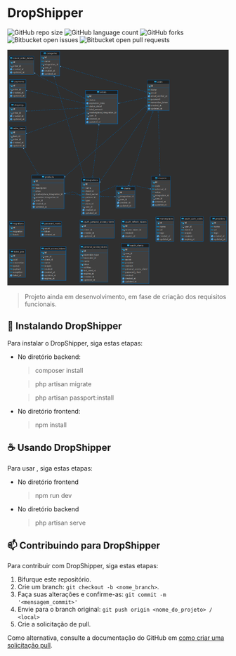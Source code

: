 # DropShipper

![GitHub repo size](https://img.shields.io/github/repo-size/stdmedoth/DropShipper?style=for-the-badge)
![GitHub language count](https://img.shields.io/github/languages/count/stdmedoth/DropShipper?style=for-the-badge)
![GitHub forks](https://img.shields.io/github/forks/stdmedoth/DropShipper?style=for-the-badge)
![Bitbucket open issues](https://img.shields.io/bitbucket/issues/stdmedoth/DropShipper?style=for-the-badge)
![Bitbucket open pull requests](https://img.shields.io/bitbucket/pr-raw/stdmedoth/DropShipper?style=for-the-badge)

<img src="project/database/er_diagram.png" alt="exemplo imagem">

> Projeto ainda em desenvolvimento, em fase de criação dos requisitos funcionais.

## 🚀 Instalando DropShipper

Para instalar o DropShipper, siga estas etapas:

- No diretório backend:

  > composer install

  > php artisan migrate

  > php artisan passport:install

- No diretório frontend:

  > npm install

## ☕ Usando DropShipper

Para usar <DropShipper>, siga estas etapas:

- No diretório frontend

  > npm run dev

- No diretório backend
  > php artisan serve

## 📫 Contribuindo para DropShipper

Para contribuir com DropShipper, siga estas etapas:

1. Bifurque este repositório.
2. Crie um branch: `git checkout -b <nome_branch>`.
3. Faça suas alterações e confirme-as: `git commit -m '<mensagem_commit>'`
4. Envie para o branch original: `git push origin <nome_do_projeto> / <local>`
5. Crie a solicitação de pull.

Como alternativa, consulte a documentação do GitHub em [como criar uma solicitação pull](https://help.github.com/en/github/collaborating-with-issues-and-pull-requests/creating-a-pull-request).
